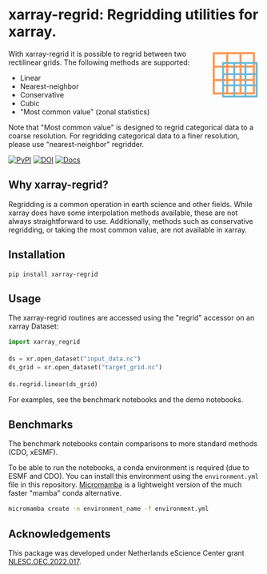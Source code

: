 # xarray-regrid: Regridding utilities for xarray.

<img align="right" width="100" alt="Logo" src="./docs/assets/logo.png">


With xarray-regrid it is possible to regrid between two rectilinear grids. The following methods are supported:
 - Linear
 - Nearest-neighbor
 - Conservative
 - Cubic
 - "Most common value" (zonal statistics)

Note that "Most common value" is designed to regrid categorical data to a coarse resolution. For regridding categorical data to a finer resolution, please use "nearest-neighbor" regridder.

[![PyPI](https://img.shields.io/pypi/v/xarray-regrid.svg?style=flat)](https://pypi.python.org/pypi/xarray-regrid/)
[![DOI](https://zenodo.org/badge/DOI/10.5281/zenodo.10203304.svg)](https://doi.org/10.5281/zenodo.10203304)
[![Docs](https://readthedocs.org/projects/xarray-regrid/badge/?version=latest&style=flat)](https://xarray-regrid.readthedocs.org/)

## Why xarray-regrid?

Regridding is a common operation in earth science and other fields. While xarray does have some interpolation methods available, these are not always straightforward to use. Additionally, methods such as conservative regridding, or taking the most common value, are not available in xarray.

## Installation

```console
pip install xarray-regrid
```

## Usage
The xarray-regrid routines are accessed using the "regrid" accessor on an xarray Dataset:
```py
import xarray_regrid

ds = xr.open_dataset("input_data.nc")
ds_grid = xr.open_dataset("target_grid.nc")

ds.regrid.linear(ds_grid)
```

For examples, see the benchmark notebooks and the demo notebooks.

## Benchmarks
The benchmark notebooks contain comparisons to more standard methods (CDO, xESMF).

To be able to run the notebooks, a conda environment is required (due to ESMF and CDO).
You can install this environment using the `environment.yml` file in this repository.
[Micromamba](https://mamba.readthedocs.io/en/latest/user_guide/micromamba.html) is a lightweight version of the much faster "mamba" conda alternative.

```sh
micromamba create -n environment_name -f environment.yml
```

## Acknowledgements

This package was developed under Netherlands eScience Center grant [NLESC.OEC.2022.017](https://research-software-directory.org/projects/excited).
